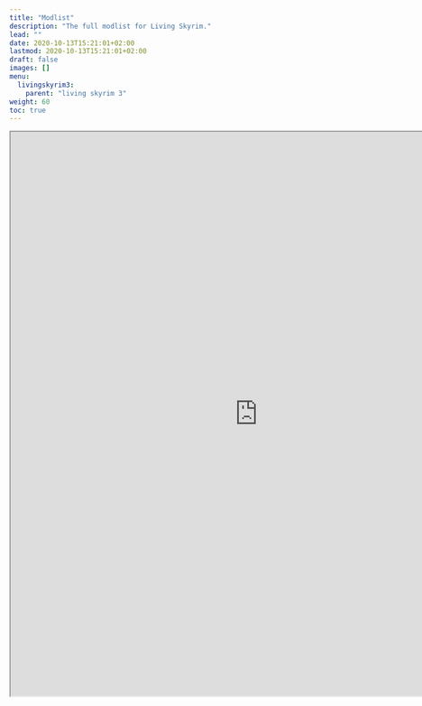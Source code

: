 ```yaml
---
title: "Modlist"
description: "The full modlist for Living Skyrim."
lead: ""
date: 2020-10-13T15:21:01+02:00
lastmod: 2020-10-13T15:21:01+02:00
draft: false
images: []
menu:
  livingskyrim3:
    parent: "living skyrim 3"
weight: 60
toc: true
---
```


<iframe src="https://docs.google.com/spreadsheets/d/e/2PACX-1vTP-ncyft9R_6l5bE2-QLH7O5lOUCRuX3uKtoHb7eRm0teqwXR524yz1GDWaodqKcoY0FqbCtiNGJKK/pubhtml?gid=2146552885&amp;single=true&amp;widget=true&amp;headers=false" height="1000" width="875"></iframe>